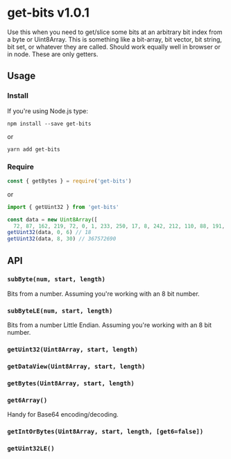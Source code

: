 # get-bits v1.0.1

Use this when you need to get/slice some bits at an arbitrary bit index from a byte or Uint8Array. This is something like a bit-array, bit vector, bit string, bit set, or whatever they are called. Should work equally well in browser or in node. These are only getters.

## Usage

### Install

If you're using Node.js type:

```shell
npm install --save get-bits
```

or

```shell
yarn add get-bits
```

### Require

```javascript
const { getBytes } = require('get-bits')
```

or

```javascript
import { getUint32 } from 'get-bits'

const data = new Uint8Array([
  72, 87, 162, 219, 72, 0, 1, 233, 250, 17, 8, 242, 212, 110, 88, 191, 252, 101, 222, 0, 6])
getUint32(data, 0, 6) // 18
getUint32(data, 8, 30) // 367572690
```

## API

### `subByte(num, start, length)`
Bits from a number. Assuming you're working with an 8 bit number.

### `subByteLE(num, start, length)`
Bits from a number Little Endian. Assuming you're working with an 8 bit number.

### `getUint32(Uint8Array, start, length)`

### `getDataView(Uint8Array, start, length)`

### `getBytes(Uint8Array, start, length)`

### `get6Array()`
Handy for Base64 encoding/decoding.

### `getIntOrBytes(Uint8Array, start, length, [get6=false])`

### `getUint32LE()`
